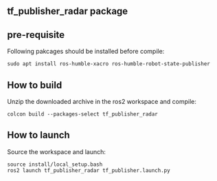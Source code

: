 ## tf_publisher_radar package
## pre-requisite
Following pakcages should be installed before compile:
```
sudo apt install ros-humble-xacro ros-humble-robot-state-publisher
```

## How to build
Unzip the downloaded archive in the ros2 workspace and compile:
```
colcon build --packages-select tf_publisher_radar
```

## How to launch
Source the workspace and launch:
```
source install/local_setup.bash
ros2 launch tf_publisher_radar tf_publisher.launch.py
```
